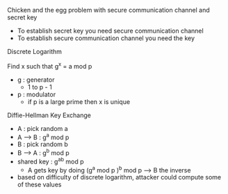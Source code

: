 Chicken and the egg problem with secure communication channel and secret key 
- To establish secret key you need secure communication channel
- To establish secure communication channel you need the key

Discrete Logarithm 

Find x such that g<sup>x</sup> = a mod p 
- g : generator
  - 1 to p - 1
- p : modulator
  - if p is a large prime then x is unique

Diffie-Hellman Key Exchange
- A : pick random a
- A --> B : g<sup>a</sup> mod p
- B : pick random b
- B --> A : g<sup>b</sup> mod p
- shared key : g<sup>ab</sup> mod p
  - A gets key by doing (g<sup>a</sup> mod p )<sup>b</sup> mod p --> B the inverse
- based on difficulty of discrete logarithm, attacker could compute some of these values



